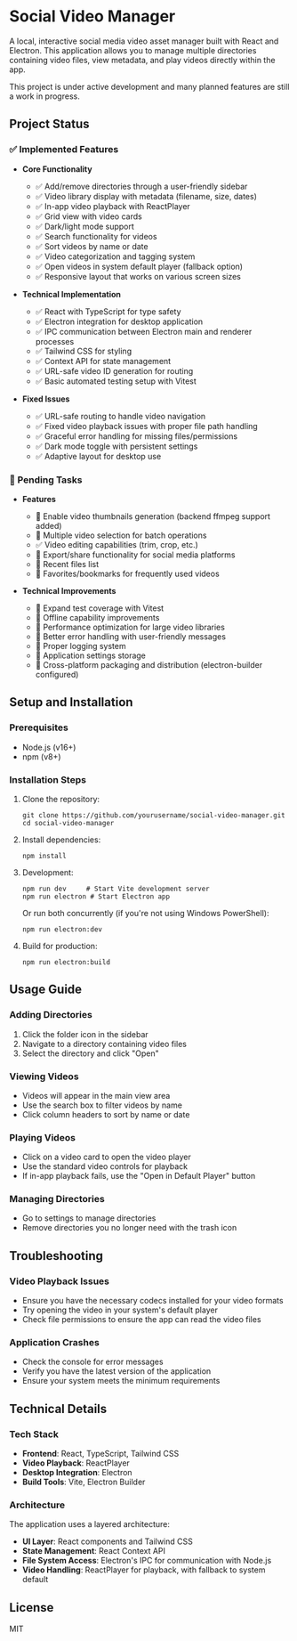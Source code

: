 # Social Video Manager

A local, interactive social media video asset manager built with React and Electron. This application allows you to manage multiple directories containing video files, view metadata, and play videos directly within the app.

This project is under active development and many planned features are still a work in progress.

## Project Status

### ✅ Implemented Features

- **Core Functionality**
  - ✅ Add/remove directories through a user-friendly sidebar
  - ✅ Video library display with metadata (filename, size, dates)
  - ✅ In-app video playback with ReactPlayer
  - ✅ Grid view with video cards
  - ✅ Dark/light mode support
  - ✅ Search functionality for videos
  - ✅ Sort videos by name or date
  - ✅ Video categorization and tagging system
  - ✅ Open videos in system default player (fallback option)
  - ✅ Responsive layout that works on various screen sizes

- **Technical Implementation**
  - ✅ React with TypeScript for type safety
  - ✅ Electron integration for desktop application
  - ✅ IPC communication between Electron main and renderer processes
  - ✅ Tailwind CSS for styling
  - ✅ Context API for state management
  - ✅ URL-safe video ID generation for routing
  - ✅ Basic automated testing setup with Vitest

- **Fixed Issues**
  - ✅ URL-safe routing to handle video navigation
  - ✅ Fixed video playback issues with proper file path handling
  - ✅ Graceful error handling for missing files/permissions
  - ✅ Dark mode toggle with persistent settings
  - ✅ Adaptive layout for desktop use

### 🚧 Pending Tasks

- **Features**
  - 🚧 Enable video thumbnails generation (backend ffmpeg support added)
  - 🚧 Multiple video selection for batch operations
  - ✅ Video editing capabilities (trim, crop, etc.)
  - 🚧 Export/share functionality for social media platforms
  - 🚧 Recent files list
  - 🚧 Favorites/bookmarks for frequently used videos

- **Technical Improvements**
  - 🚧 Expand test coverage with Vitest
  - 🚧 Offline capability improvements
  - 🚧 Performance optimization for large video libraries
  - 🚧 Better error handling with user-friendly messages
  - 🚧 Proper logging system
  - 🚧 Application settings storage
  - 🚧 Cross-platform packaging and distribution (electron-builder configured)

## Setup and Installation

### Prerequisites
- Node.js (v16+)
- npm (v8+)

### Installation Steps

1. Clone the repository:
   ```
   git clone https://github.com/yourusername/social-video-manager.git
   cd social-video-manager
   ```

2. Install dependencies:
   ```
   npm install
   ```

3. Development:
   ```
   npm run dev     # Start Vite development server
   npm run electron # Start Electron app
   ```

   Or run both concurrently (if you're not using Windows PowerShell):
   ```
   npm run electron:dev
   ```

4. Build for production:
   ```
   npm run electron:build
   ```

## Usage Guide

### Adding Directories
1. Click the folder icon in the sidebar
2. Navigate to a directory containing video files
3. Select the directory and click "Open"

### Viewing Videos
- Videos will appear in the main view area
- Use the search box to filter videos by name
- Click column headers to sort by name or date

### Playing Videos
- Click on a video card to open the video player
- Use the standard video controls for playback
- If in-app playback fails, use the "Open in Default Player" button

### Managing Directories
- Go to settings to manage directories
- Remove directories you no longer need with the trash icon

## Troubleshooting

### Video Playback Issues
- Ensure you have the necessary codecs installed for your video formats
- Try opening the video in your system's default player
- Check file permissions to ensure the app can read the video files

### Application Crashes
- Check the console for error messages
- Verify you have the latest version of the application
- Ensure your system meets the minimum requirements

## Technical Details

### Tech Stack
- **Frontend**: React, TypeScript, Tailwind CSS
- **Video Playback**: ReactPlayer
- **Desktop Integration**: Electron
- **Build Tools**: Vite, Electron Builder

### Architecture
The application uses a layered architecture:
- **UI Layer**: React components and Tailwind CSS
- **State Management**: React Context API
- **File System Access**: Electron's IPC for communication with Node.js
- **Video Handling**: ReactPlayer for playback, with fallback to system default

## License
MIT
